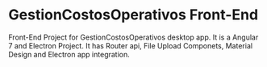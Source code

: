 # GestionCostosOperativos Front-End

Front-End Project for GestionCostosOperativos desktop app. It is a Angular 7 and Electron Project. It has Router api, File Upload Componets, Material Design and Electron app integration.

